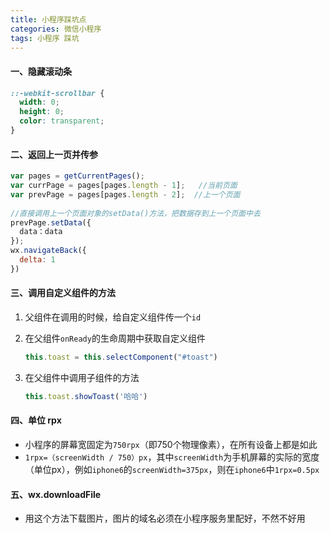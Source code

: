 ```yaml
---
title: 小程序踩坑点
categories: 微信小程序
tags: 小程序 踩坑
---
```


#### 一、隐藏滚动条

```scss
::-webkit-scrollbar {
  width: 0;
  height: 0;
  color: transparent;
}
```
<!-- more -->

#### 二、返回上一页并传参

```js
var pages = getCurrentPages();
var currPage = pages[pages.length - 1];   //当前页面
var prevPage = pages[pages.length - 2];  //上一个页面
 
//直接调用上一个页面对象的setData()方法，把数据存到上一个页面中去
prevPage.setData({
  data：data
});
wx.navigateBack({
  delta: 1
})
```


#### 三、调用自定义组件的方法

1. 父组件在调用的时候，给自定义组件传一个`id`

2. 在父组件`onReady`的生命周期中获取自定义组件

   ```js
   this.toast = this.selectComponent("#toast")
   ```

3. 在父组件中调用子组件的方法

   ```js
   this.toast.showToast('哈哈')
   ```


#### 四、单位 rpx

- 小程序的屏幕宽固定为`750rpx`（即750个物理像素），在所有设备上都是如此
- `1rpx=（screenWidth / 750）px`，其中`screenWidth`为手机屏幕的实际的宽度（单位px），例如`iphone6`的`screenWidth=375px`，则在`iphone6`中`1rpx=0.5px`


#### 五、wx.downloadFile

- 用这个方法下载图片，图片的域名必须在小程序服务里配好，不然不好用